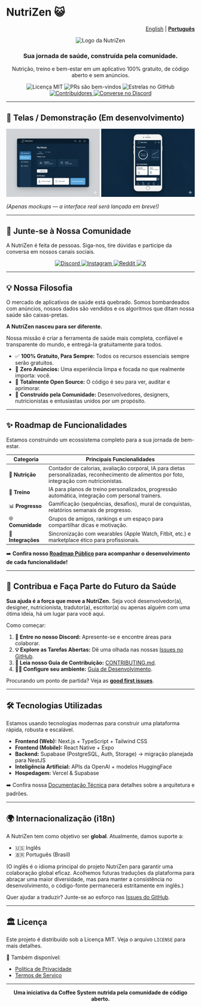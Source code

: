 # NutriZen 😺
<p align="right"><a href="README.md">English</a> | <a href="README.pt-BR.md"><strong>Português</strong></a></p>

<p align="center">
  <img src="https://raw.githubusercontent.com/Coffee-System/nutrizen/main/docs/images/logo_3.pne" alt="Logo da NutriZen" width="150"/>
</p>

<h3 align="center">Sua jornada de saúde, construída pela comunidade.</h3>

<p align="center">
  Nutrição, treino e bem-estar em um aplicativo 100% gratuito, de código aberto e sem anúncios.
</p>

<p align="center">
    <img src="https://img.shields.io/badge/license-MIT-blue.svg" alt="Licença MIT">
    <img src="https://img.shields.io/badge/PRs-welcome-brightgreen.svg" alt="PRs são bem-vindos">
    <img src="https://img.shields.io/github/stars/Coffee-System/nutrizen?style=social" alt="Estrelas no GitHub">
    <a href="https://github.com/Coffee-System/nutrizen/graphs/contributors">
        <img src="https://img.shields.io/github/contributors/Coffee-System/nutrizen.svg" alt="Contribuidores">
    </a>
    <a href="https://discord.gg/VpmkEKMa7D">
        <img src="https://img.shields.io/discord/1418265631987466254?color=7289DA&label=Discord&logo=discord&logoColor=white" alt="Converse no Discord">
    </a>
</p>

---

## 📸 Telas / Demonstração (Em desenvolvimento)

<p align="center">
  <img src="docs/images/demo_1.png" width="250" alt="Tela de demonstração do NutriZen"/>
  <img src="docs/images/demo_2.png" width="250" alt="Tela de demonstração do NutriZen"/>
</p>

*(Apenas mockups — a interface real será lançada em breve!)*

---

## 💬 Junte-se à Nossa Comunidade

A NutriZen é feita de pessoas. Siga-nos, tire dúvidas e participe da conversa em nossos canais sociais.

<p align="center">
  <a href="https://discord.gg/VpmkEKMa7D">
    <img src="https://img.shields.io/badge/Discord-7289DA?style=for-the-badge&logo=discord&logoColor=white" alt="Discord">
  </a>
  <a href="https://www.instagram.com/nutrizenappofficial/">
    <img src="https://img.shields.io/badge/Instagram-E4405F?style=for-the-badge&logo=instagram&logoColor=white" alt="Instagram">
  </a>
  <a href="https://www.reddit.com/r/NutrizenApp">
    <img src="https://img.shields.io/badge/Reddit-FF4500?style=for-the-badge&logo=reddit&logoColor=white" alt="Reddit">
  </a>
  <a href="https://x.com/nutrizenapp">
    <img src="https://img.shields.io/badge/X-000000?style=for-the-badge&logo=X&logoColor=white" alt="X">
  </a>
</p>

---

## 💡 Nossa Filosofia

O mercado de aplicativos de saúde está quebrado. Somos bombardeados com anúncios, nossos dados são vendidos e os algoritmos que ditam nossa saúde são caixas-pretas.

**A NutriZen nasceu para ser diferente.**

Nossa missão é criar a ferramenta de saúde mais completa, confiável e transparente do mundo, e entregá-la gratuitamente para todos.

* ✅ **100% Gratuito, Para Sempre:** Todos os recursos essenciais sempre serão gratuitos.
* 📢 **Zero Anúncios:** Uma experiência limpa e focada no que realmente importa: você.
* 📖 **Totalmente Open Source:** O código é seu para ver, auditar e aprimorar.
* 🤝 **Construído pela Comunidade:** Desenvolvedores, designers, nutricionistas e entusiastas unidos por um propósito.

---

## ✨ Roadmap de Funcionalidades

Estamos construindo um ecossistema completo para a sua jornada de bem-estar.

| Categoria | Principais Funcionalidades |
|---|---|
| 🥗 **Nutrição** | Contador de calorias, avaliação corporal, IA para dietas personalizadas, reconhecimento de alimentos por foto, integração com nutricionistas. |
| 💪 **Treino** | IA para planos de treino personalizados, progressão automática, integração com personal trainers. |
| 📊 **Progresso** | Gamificação (sequências, desafios), mural de conquistas, relatórios semanais de progresso. |
| 🌐 **Comunidade** | Grupos de amigos, rankings e um espaço para compartilhar dicas e motivação. |
| 🔗 **Integrações**| Sincronização com wearables (Apple Watch, Fitbit, etc.) e marketplace ético para profissionais. |

➡️ **Confira nosso [Roadmap Público](https://github.com/orgs/Coffee-System/projects/1/views/1) para acompanhar o desenvolvimento de cada funcionalidade!**

---

## 🚀 Contribua e Faça Parte do Futuro da Saúde

**Sua ajuda é a força que move a NutriZen.** Seja você desenvolvedor(a), designer, nutricionista, tradutor(a), escritor(a) ou apenas alguém com uma ótima ideia, há um lugar para você aqui.

Como começar:

1.  **💬 Entre no nosso Discord:** Apresente-se e encontre áreas para colaborar.
2.  **💡 Explore as Tarefas Abertas:** Dê uma olhada nas nossas [Issues no GitHub](https://github.com/Coffee-System/nutrizen/issues).
3.  **📖 Leia nosso Guia de Contribuição:** [CONTRIBUTING.md](CONTRIBUTING.md).
4.  **👨‍💻 Configure seu ambiente:** [Guia de Desenvolvimento](DEVELOPMENT.md).

Procurando um ponto de partida? Veja as [**good first issues**](https://github.com/Coffee-System/nutrizen/labels/good%20first%20issue).

---

## 🛠️ Tecnologias Utilizadas

Estamos usando tecnologias modernas para construir uma plataforma rápida, robusta e escalável.

* **Frontend (Web):** Next.js + TypeScript + Tailwind CSS
* **Frontend (Mobile):** React Native + Expo
* **Backend:** Supabase (PostgreSQL, Auth, Storage) → migração planejada para NestJS
* **Inteligência Artificial:** APIs da OpenAI + modelos HuggingFace
* **Hospedagem:** Vercel & Supabase

➡️ Confira nossa [Documentação Técnica](/docs) para detalhes sobre a arquitetura e padrões.

---

## 🌍 Internacionalização (i18n)

A NutriZen tem como objetivo ser **global**.
Atualmente, damos suporte a:
- 🇺🇸 Inglês
- 🇧🇷 Português (Brasil)

(O inglês é o idioma principal do projeto NutriZen para garantir uma colaboração global eficaz. Acolhemos futuras traduções da plataforma para abraçar uma maior diversidade, mas para manter a consistência no desenvolvimento, o código-fonte permanecerá estritamente em inglês.)

Quer ajudar a traduzir? Junte-se ao esforço nas [Issues do GitHub](https://github.com/Coffee-System/nutrizen/issues).

---

## 🏛️ Licença

Este projeto é distribuído sob a Licença MIT. Veja o arquivo `LICENSE` para mais detalhes.

📄 Também disponível:
- [Política de Privacidade](legal/PRIVACY_POLICY.md)
- [Termos de Serviço](legal/TERMS_OF_SERVICE.md)

---

<p align="center">
  <strong>Uma iniciativa da Coffee System nutrida pela comunidade de código aberto.</strong>
</p>
